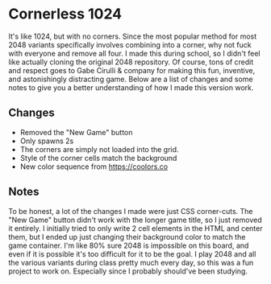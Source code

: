 # Cornerless 1024
It's like 1024, but with no corners. Since the most popular method for most 2048 variants specifically involves combining into a corner, why not fuck with everyone and remove all four. I made this during school, so I didn't feel like actually cloning the original 2048 repository. Of course, tons of credit and respect goes to Gabe Cirulli & company for making this fun, inventive, and astonishingly distracting game. Below are a list of changes and some notes to give you a better understanding of how I made this version work.

## Changes
- Removed the "New Game" button
- Only spawns 2s
- The corners are simply not loaded into the grid.
- Style of the corner cells match the background
- New color sequence from https://coolors.co

## Notes
To be honest, a lot of the changes I made were just CSS corner-cuts. The "New Game" button didn't work with the longer game title, so I just removed it entirely. I initially tried to only write 2 cell elements in the HTML and center them, but I ended up just changing their background color to match the game container. I'm like 80% sure 2048 is impossible on this board, and even if it is possible it's too difficult for it to be the goal. I play 2048 and all the various variants during class pretty much every day, so this was a fun project to work on. Especially since I probably should've been studying.
